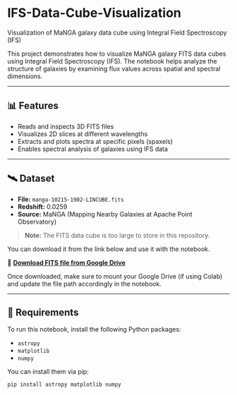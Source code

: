 # IFS-Data-Cube-Visualization

Visualization of MaNGA galaxy data cube using Integral Field Spectroscopy (IFS)

This project demonstrates how to visualize MaNGA galaxy FITS data cubes using Integral Field Spectroscopy (IFS). The notebook helps analyze the structure of galaxies by examining flux values across spatial and spectral dimensions.

---

## 📊 Features

- Reads and inspects 3D FITS files
- Visualizes 2D slices at different wavelengths
- Extracts and plots spectra at specific pixels (spaxels)
- Enables spectral analysis of galaxies using IFS data

---

## 🛰️ Dataset

- **File:** `manga-10215-1902-LINCUBE.fits`
- **Redshift:** 0.0259
- **Source:** MaNGA (Mapping Nearby Galaxies at Apache Point Observatory)

> **Note:** The FITS data cube is too large to store in this repository.

You can download it from the link below and use it with the notebook.

🔗 **[Download FITS file from Google Drive](https://drive.google.com/file/d/1o3ecl3qBPA02hLzz0AmDDUKUye6rh35K/view?usp=sharing)**  

Once downloaded, make sure to mount your Google Drive (if using Colab) and update the file path accordingly in the notebook.

---

## 🧰 Requirements

To run this notebook, install the following Python packages:

- `astropy`
- `matplotlib`
- `numpy`

You can install them via pip:

```bash
pip install astropy matplotlib numpy
